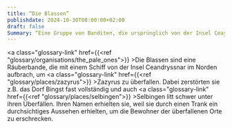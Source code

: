 ```yaml
---
title: “Die Blassen”
publishdate: 2024-10-30T08:00:00+02:00
draft: false
Summary: “Eine Gruppe von Banditen, die ursprünglich von der Insel Ceaydryssnar stammt.”
---
```



<a class="glossary-link" href={{<ref "glossary/organisations/the_pale_ones">}} >Die Blassen</a> sind eine Räuberbande, die mit einem Schiff von der Insel Ceandryssnar im Norden aufbrach, um <a class="glossary-link" href={{<ref "glossary/places/zazyrus">}} >Zazyrus</a> zu überfallen. Dabei zerstörten sie z.B. das Dorf Bingst fast vollständig und auch <a class="glossary-link" href={{<ref "glossary/places/selbingen">}} >Selbingen</a> litt schwer unter ihren Überfällen. Ihren Namen erhielten sie, weil sie durch einen Trank ein durchsichtiges Aussehen erhielten, um die Bewohner der überfallenen Orte zu erschrecken.
